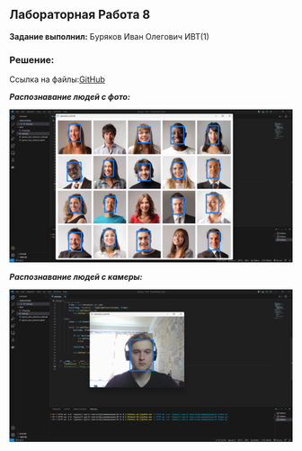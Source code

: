 ## Лабораторная Работа 8

**Задание выполнил:** Буряков Иван Олегович ИВТ(1)


### Решение:

Ссылка на файлы:[GitHub](https://github.com/Buryackov-Ivan/Prog-6SEM-2023/tree/main/LR_8/Work_files)

***Распознавание людей с фото:***

![image.png](https://github.com/Buryackov-Ivan/Prog-6SEM-2023/blob/main/LR_8/Report/Report-LR-8(1).png?raw=true)

***Распознавание людей с камеры:***

![image.png](https://github.com/Buryackov-Ivan/Prog-6SEM-2023/blob/main/LR_8/Report/Report-LR-8(2).png?raw=true)
